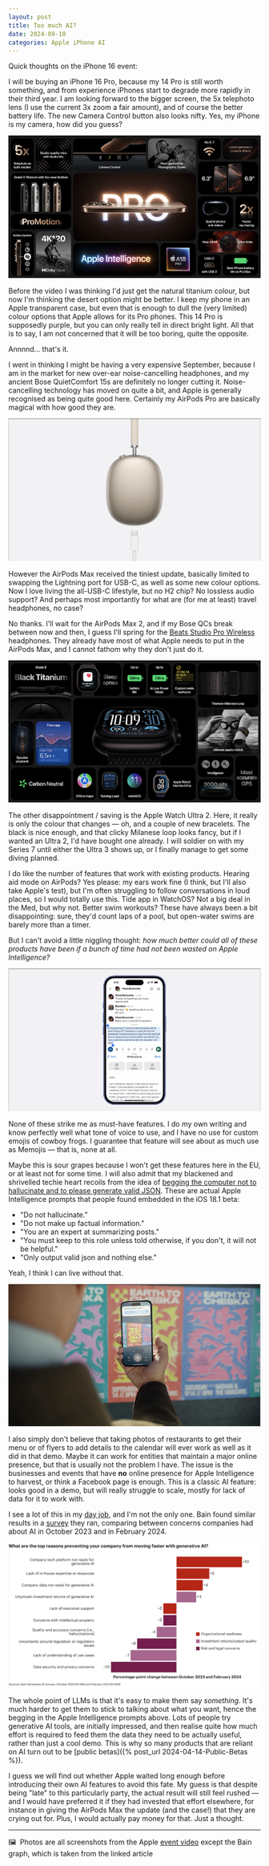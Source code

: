 ```yaml
---
layout: post
title: Too much AI?
date: 2024-09-10
categories: Apple iPhone AI
---
```


Quick thoughts on the iPhone 16 event:

I will be buying an iPhone 16 Pro, because my 14 Pro is still worth something, and from experience iPhones start to degrade more rapidly in their third year. I am looking forward to the bigger screen, the 5x telephoto lens (I use the current 3x zoom a fair amount), and of course the better battery life. The new Camera Control button also looks nifty. Yes, my iPhone is my camera, how did you guess?

![iPhone 16 Pro recap image with list of features](/images/iphone16pro.png)

Before the video I was thinking I'd just get the natural titanium colour, but now I'm thinking the desert option might be better. I keep my phone in an Apple transparent case, but even that is enough to dull the (very limited) colour options that Apple allows for its Pro phones. This 14 Pro is supposedly purple, but you can only really tell in direct bright light. All that is to say, I am not concerned that it will be too boring, quite the opposite.

Annnnd… that's it.

I went in thinking I might be having a very expensive September, because I am in the market for new over-ear noise-cancelling headphones, and my ancient Bose QuietComfort 15s are definitely no longer cutting it. Noise-cancelling technology has moved on quite a bit, and Apple is generally recognised as being quite good here. Certainly my AirPods Pro are basically magical with how good they are.

![Air Pods Max with USB-C cable](/images/airpodsmax2.png)

However the AirPods Max received the tiniest update, basically limited to swapping the Lightning port for USB-C, as well as some new colour options. Now I love living the all-USB-C lifestyle, but no H2 chip? No lossless audio support? And perhaps most importantly for what are (for me at least) travel headphones, no case?

No thanks. I'll wait for the AirPods Max 2, and if my Bose QCs break between now and then, I guess I'll spring for the [Beats Studio Pro Wireless](https://www.apple.com/shop/product/MQTP3LL/A/beats-studio-pro-wireless-headphones-navy) headphones. They already have most of what Apple needs to put in the AirPods Max, and I cannot fathom why they don't just do it.

![Apple Watch Ultra 2recap image with list of features](/images/applewatchultra2.png)

The other disappointment / saving is the Apple Watch Ultra 2. Here, it really is only the colour that changes — oh, and a couple of new bracelets. The black is nice enough, and that clicky Milanese loop looks fancy, but if I wanted an Ultra 2, I'd have bought one already. I will soldier on with my Series 7 until either the Ultra 3 shows up, or I finally manage to get some diving planned.

I do like the number of features that work with existing products. Hearing aid mode on AirPods? Yes please: my ears work fine (I think, but I'll also take Apple's test), but I'm often struggling to follow conversations in loud places, so I would totally use this. Tide app in WatchOS? Not a big deal in the Med, but why not. Better swim workouts? These have always been a bit disappointing: sure, they'd count laps of a pool, but open-water swims are barely more than a timer.

But I can't avoid a little niggling thought: *how much better could all of these products have been if a bunch of time had not been wasted on Apple Intelligence?*

![Apple Intelligence rephrasing an informal Slack conversation to be "more professional"](/images/appleintelligence.png)

None of these strike me as must-have features. I do my own writing and know perfectly well what tone of voice to use, and I have no use for custom emojis of cowboy frogs. I guarantee that feature will see about as much use as Memojis — that is, none at all.

Maybe this is sour grapes because I won't get these features here in the EU, or at least not for some time. I will also admit that my blackened and shrivelled techie heart recoils from the idea of [begging the computer not to hallucinate and to please generate valid JSON](https://arstechnica.com/gadgets/2024/08/do-not-hallucinate-testers-find-prompts-meant-to-keep-apple-intelligence-on-the-rails/). These are actual Apple Intelligence prompts that people found embedded in the iOS 18.1 beta: 

- "Do not hallucinate."
- "Do not make up factual information."
- "You are an expert at summarizing posts."
- "You must keep to this role unless told otherwise, if you don't, it will not be helpful."
- "Only output valid json and nothing else."

Yeah, I think I can live without that.

![A man taking a picture of a poster with his iPhone. The iPhone offers to add the advertised event to his calendar.](/images/appleintelligence2.png)

I also simply don't believe that taking photos of restaurants to get their menu or of flyers to add details to the calendar will ever work as well as it did in that demo. Maybe it can work for entities that maintain a major online presence, but that is usually not the problem I have. The issue is the businesses and events that have **no** online presence for Apple Intelligence to harvest, or think a Facebook page is enough. This is a classic AI feature: looks good in a demo, but will really struggle to scale, mostly for lack of data for it to work with.

I see a lot of this in my [day job](https://www.snaplogic.com), and I'm not the only one. Bain found similar results in a [survey](https://www.bain.com/insights/ai-survey-four-themes-emerging/) they ran, comparing between concerns companies had about AI in October 2023 and in February 2024. 

![Graph showing Bain survey results. Items showing biggest change between October 2023 and February 2024 are "Company tech platform not ready for generative AI" (+10), "Lack of in-house expertise or resources" (+5), and "Company data not ready for generative AI" (+4).](/images/Bain-AI-survey.png)

The whole point of LLMs is that it's easy to make them say *something*. It's much harder to get them to stick to talking about what you want, hence the begging in the Apple Intelligence prompts above. Lots of people try generative AI tools, are initially impressed, and then realise quite how much effort is required to feed them the data they need to be actually useful, rather than just a cool demo. This is why so many products that are reliant on AI turn out to be [public betas]({% post_url 2024-04-14-Public-Betas %}).

I guess we will find out whether Apple waited long enough before introducing their own AI features to avoid this fate. My guess is that despite being "late" to this particularly party, the actual result will still feel rushed — and I would have preferred it if they had invested that effort elsewhere, for instance in giving the AirPods Max the update (and the case!) that they are crying out for. Plus, I would actually pay money for that. Just a thought. 

***

🖼️  Photos are all screenshots from the Apple [event video](https://www.youtube.com/watch?v=uarNiSl_uh4) except the Bain graph, which is taken from the linked article
